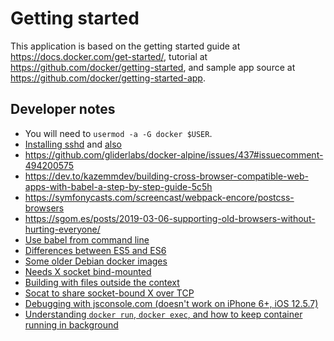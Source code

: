 # Getting started

This application is based on the getting started guide at
<https://docs.docker.com/get-started/>, tutorial at
<https://github.com/docker/getting-started>, and sample app source at
<https://github.com/docker/getting-started-app>.

## Developer notes

* You will need to `usermod -a -G docker $USER`.
* [Installing sshd](https://www.cyberciti.biz/faq/how-to-install-openssh-server-on-alpine-linux-including-docker/) and [also](https://wiki.alpinelinux.org/wiki/Setting_up_a_SSH_server)
* <https://github.com/gliderlabs/docker-alpine/issues/437#issuecomment-494200575>
* <https://dev.to/kazemmdev/building-cross-browser-compatible-web-apps-with-babel-a-step-by-step-guide-5c5h>
* <https://symfonycasts.com/screencast/webpack-encore/postcss-browsers>
* <https://sgom.es/posts/2019-03-06-supporting-old-browsers-without-hurting-everyone/>
* [Use babel from command line](https://babeljs.io/docs/babel-cli)
* [Differences between ES5 and ES6](https://medium.com/sliit-foss/es5-vs-es6-in-javascript-cb10f5fd600c)
* [Some older Debian docker images](https://github.com/madworx/docker-debian-archive)
* [Needs X socket bind-mounted](https://unix.stackexchange.com/a/317533/2769)
* [Building with files outside the context](https://www.baeldung.com/ops/docker-include-files-outside-build-context)
* [Socat to share socket-bound X over TCP](https://askubuntu.com/a/41788/135108)
* [Debugging with jsconsole.com (doesn't work on iPhone 6+, iOS 12.5.7)](https://www.codeblocq.com/2016/03/Remote-JavaScript-debugging-with-jsconsole/)
* [Understanding `docker run`, `docker exec`, and how to keep container running in background](https://linuxhandbook.com/run-docker-container/)
